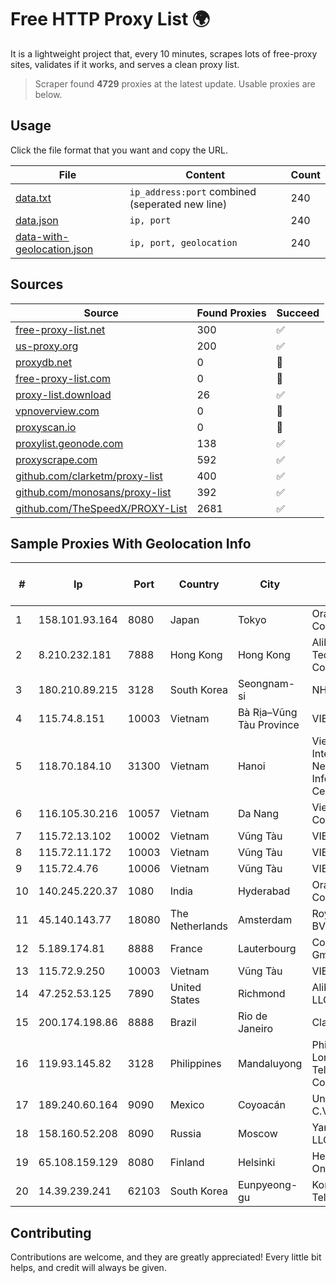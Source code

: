 
# Free HTTP Proxy List 🌍

It is a lightweight project that, every 10 minutes, scrapes lots of free-proxy sites, validates if it works, and serves a clean proxy list.


> Scraper found **4729** proxies at the latest update. Usable proxies are below.

## Usage

Click the file format that you want and copy the URL.


|File|Content|Count|
|----|-------|-----|
|[data.txt](https://raw.githubusercontent.com/themiralay/Proxy-List-World/master/data.txt)|`ip_address:port` combined (seperated new line)|240|
|[data.json](https://raw.githubusercontent.com/themiralay/Proxy-List-World/master/data.json)|`ip, port`|240|
|[data-with-geolocation.json](https://raw.githubusercontent.com/themiralay/Proxy-List-World/master/data-with-geolocation.json)|`ip, port, geolocation`|240|

## Sources

|Source|Found Proxies|Succeed|
|------|-------------|-------|
|[free-proxy-list.net](https://free-proxy-list.net)|300|✅|
|[us-proxy.org](https://www.us-proxy.org)|200|✅|
|[proxydb.net](http://proxydb.net)|0|🚫|
|[free-proxy-list.com](https://free-proxy-list.com/?page=&port=&type%5B%5D=http&type%5B%5D=https&up_time=0&search=Search)|0|🚫|
|[proxy-list.download](https://www.proxy-list.download/HTTP)|26|✅|
|[vpnoverview.com](https://vpnoverview.com/privacy/anonymous-browsing/free-proxy-servers)|0|🚫|
|[proxyscan.io](https://www.proxyscan.io)|0|🚫|
|[proxylist.geonode.com](https://proxylist.geonode.com/api/proxy-list?limit=300&page=1&sort_by=lastChecked&sort_type=desc&protocols=http,https)|138|✅|
|[proxyscrape.com](https://api.proxyscrape.com/v2/?request=displayproxies&protocol=http&timeout=10000&country=all&ssl=all&anonymity=all)|592|✅|
|[github.com/clarketm/proxy-list](https://raw.githubusercontent.com/clarketm/proxy-list/master/proxy-list-raw.txt)|400|✅|
|[github.com/monosans/proxy-list](https://raw.githubusercontent.com/monosans/proxy-list/main/proxies/http.txt)|392|✅|
|[github.com/TheSpeedX/PROXY-List](https://raw.githubusercontent.com/TheSpeedX/PROXY-List/master/http.txt)|2681|✅|


## Sample Proxies With Geolocation Info

|#|Ip|Port|Country|City|Internet Service Provider|
|-|--|----|-------|----|-------------------------|
|1|158.101.93.164|8080|Japan|Tokyo|Oracle Corporation|
|2|8.210.232.181|7888|Hong Kong|Hong Kong|Alibaba (US) Technology Co., Ltd.|
|3|180.210.89.215|3128|South Korea|Seongnam-si|NHNCLOUD|
|4|115.74.8.151|10003|Vietnam|Bà Rịa–Vũng Tàu Province|VIETELxdsl|
|5|118.70.184.10|31300|Vietnam|Hanoi|Vietnam Internet Network Information Center|
|6|116.105.30.216|10057|Vietnam|Da Nang|Viettel Corporation|
|7|115.72.13.102|10002|Vietnam|Vũng Tàu|VIETELmetro|
|8|115.72.11.172|10003|Vietnam|Vũng Tàu|VIETELmetro|
|9|115.72.4.76|10006|Vietnam|Vũng Tàu|VIETELmetro|
|10|140.245.220.37|1080|India|Hyderabad|Oracle Corporation|
|11|45.140.143.77|18080|The Netherlands|Amsterdam|RoyaleHosting BV|
|12|5.189.174.81|8888|France|Lauterbourg|Contabo GmbH|
|13|115.72.9.250|10003|Vietnam|Vũng Tàu|VIETELmetro|
|14|47.252.53.125|7890|United States|Richmond|Alibaba Cloud LLC|
|15|200.174.198.86|8888|Brazil|Rio de Janeiro|Claro S.A|
|16|119.93.145.82|3128|Philippines|Mandaluyong|Philippine Long Distance Telephone Co.|
|17|189.240.60.164|9090|Mexico|Coyoacán|Uninet S.A. de C.V.|
|18|158.160.52.208|8090|Russia|Moscow|Yandex.Cloud LLC|
|19|65.108.159.129|8080|Finland|Helsinki|Hetzner Online GmbH|
|20|14.39.239.241|62103|South Korea|Eunpyeong-gu|Korea Telecom|



## Contributing

Contributions are welcome, and they are greatly appreciated! Every
little bit helps, and credit will always be given.

